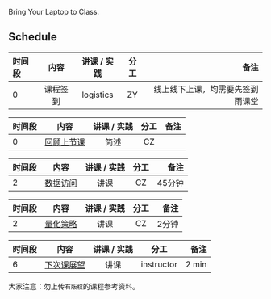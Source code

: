 
Bring Your Laptop to Class. 

## Schedule

|时间段   |  内容    | 讲课 / 实践     |  分工  |  备注       |
| :---    |   :----:    |   :----:    |    :----:    | ---: |
|   0     |  课程签到    |  logistics   |     ZY     |   线上线下上课，均需要先签到雨课堂     |


|时间段     |  内容    | 讲课 / 实践     |  分工  |备注       |
| :---     |   :----:   |   :----:    |    :----:    | ---: |
|    0     | [回顾上节课](../WW5/WW5-Plan.md)   |  简述 | CZ |        |


|时间段     |  内容    | 讲课 / 实践     |  分工  |备注       |
| :---     |   :----:    |   :----:    |    :----:    |       ---: |
|    2     | [数据访问](../WW6/WW6-FBD.md) | 讲课   |   CZ    |     45分钟       |


|时间段     |  内容    | 讲课 / 实践     |  分工  |备注       |
| :---     |   :----:    |   :----:    |    :----:    |       ---: |
|    2     | [量化策略](../WW6/WW6-Quant.md) | 讲课   |   CZ    |     2分钟       |


|时间段     |  内容    | 讲课 / 实践     |  分工  |备注       |
| :---     |   :----:    |   :----:    |    :----:    |       ---: |
|    6     | [下次课展望](../WW7/WW7-Plan.md)     |  讲课   |  instructor  |   2 min   |


大家注意：勿上传``有版权``的课程参考资料。
